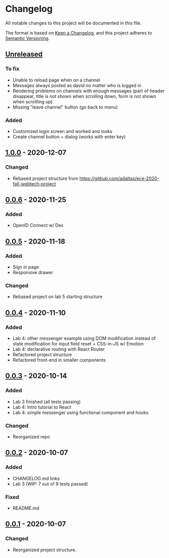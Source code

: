 # Changelog

All notable changes to this project will be documented in this file.

The format is based on [Keep a Changelog](https://keepachangelog.com/en/1.0.0/),
and this project adheres to [Semantic Versioning](https://semver.org/spec/v2.0.0.html).


## [Unreleased](https://github.com/benzinho75/node-messenger/compare/v1.0.0...HEAD)

### To fix

- Unable to reload page when on a channel
- Messages always posted as david no matter who is logged in
- Rendering problems on channels with enough messages (part of header disappear, title is not shown when scrolling down, form is not shown when scrollling up)
- Missing "leave channel" button (go back to menu)

### Added

- Customized login screen and worked and looks
- Create channel button + dialog (works with enter key)

## [1.0.0](https://github.com/benzinho75/node-messenger/compare/v0.0.6...v1.0.0) - 2020-12-07

### Changed

- Rebased project structure from https://github.com/adaltas/ece-2020-fall-webtech-project

## [0.0.6](https://github.com/benzinho75/node-messenger/compare/v0.0.5...v0.0.6) - 2020-11-25

### Added

- OpenID Connect w/ Dex


## [0.0.5](https://github.com/benzinho75/node-messenger/compare/v0.0.4...v0.0.5) - 2020-11-18

### Added

- Sign in page
- Responsive drawer

### Changed

- Rebased project on lab 5 starting structure


## [0.0.4](https://github.com/benzinho75/node-messenger/compare/v0.0.3...v0.0.4) - 2020-11-10

### Added
- Lab 4: other messenger example using DOM modification instead of state modification for input field reset + CSS-in-JS w/ Emotion
- Lab 4: declarative routing with React Router
- Refactored project structure
- Refactored front-end in smaller components

## [0.0.3](https://github.com/benzinho75/node-messenger/compare/v0.0.2...v0.0.3) - 2020-10-14

### Added
- Lab 3 finished (all tests passing)
- Lab 4: Intro tutorial to React
- Lab 4: simple messenger using functional component and hooks

### Changed
- Reorganized repo


## [0.0.2](https://github.com/benzinho75/node-messenger/compare/v0.0.1...v0.0.2) - 2020-10-07

### Added
- CHANGELOG.md links
- Lab 3 (WIP: 7 out of 9 tests passed)

### Fixed
- README.md


## [0.0.1](https://github.com/benzinho75/node-messenger/releases/tag/v0.0.1) - 2020-10-07

### Changed
- Reorganized project structure.
